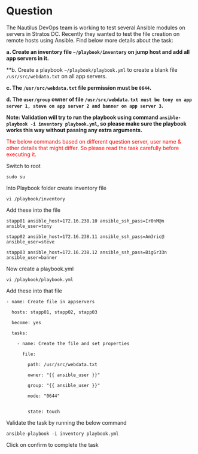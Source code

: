 # Question
The Nautilus DevOps team is working to test several Ansible modules on servers in Stratos DC. Recently they wanted to test the file creation on remote hosts using Ansible. Find below more details about the task:

**a. Create an inventory file `~/playbook/inventory` on jump host and add all app servers in it.**

**b. Create a playbook `~/playbook/playbook.yml` to create a blank file `/usr/src/webdata.txt` on all app servers.

**c. The `/usr/src/webdata.txt` file permission must be `0644`.**

**d. The `user/group` owner of file `/usr/src/webdata.txt must be tony on app server 1, steve on app server 2 and banner on app server 3`.**

**Note: Validation will try to run the playbook using command `ansible-playbook -i inventory playbook.yml`, so please make sure the playbook works this way without passing any extra arguments.**

<span style="color: red;">The below commands based on different question server, user name & other details that might differ. So please read the task carefully before executing it. </span>

Switch to root
```
sudo su
```
Into Playbook folder create inventory file
```
vi /playbook/inventory
```

Add these into the file
```
stapp01 ansible_host=172.16.238.10 ansible_ssh_pass=Ir0nM@n  ansible_user=tony

stapp02 ansible_host=172.16.238.11 ansible_ssh_pass=Am3ric@  ansible_user=steve

stapp03 ansible_host=172.16.238.12 ansible_ssh_pass=BigGr33n  ansible_user=banner
```

Now create a playbook.yml
```
vi /playbook/playbook.yml
```

Add these into that file

```
- name: Create file in appservers

  hosts: stapp01, stapp02, stapp03

  become: yes

  tasks:

    - name: Create the file and set properties

      file:

        path: /usr/src/webdata.txt

        owner: "{{ ansible_user }}"

        group: "{{ ansible_user }}"

        mode: "0644"


        state: touch
```

Validate the task by running the below command

```
ansible-playbook -i inventory playbook.yml
```
Click on confirm to complete the task